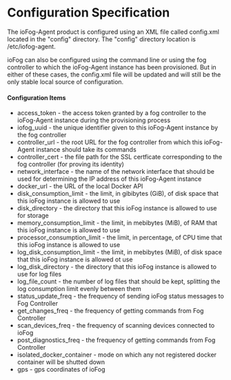 # Configuration Specification

The ioFog-Agent product is configured using an XML file called config.xml located in the "config" directory. The "config" directory location is /etc/iofog-agent.

ioFog can also be configured using the command line or using the fog controller to which the ioFog-Agent instance has been provisioned. But in either of these cases, the config.xml file will be updated and will still be the only stable local source of configuration.

#### Configuration Items

* access_token - the access token granted by a fog controller to the ioFog-Agent instance during the provisioning process
* iofog_uuid - the unique identifier given to this ioFog-Agent instance by the fog controller
* controller_url - the root URL for the fog controller from which this ioFog-Agent instance should take its commands
* controller_cert - the file path for the SSL certficate corresponding to the fog controller (for proving its identity)
* network_interface - the name of the network interface that should be used for determining the IP address of this ioFog-Agent instance
* docker_url - the URL of the local Docker API
* disk_consumption_limit - the limit, in gibibytes (GiB), of disk space that this ioFog instance is allowed to use
* disk_directory - the directory that this ioFog instance is allowed to use for storage
* memory_consumption_limit - the limit, in mebibytes (MiB), of RAM that this ioFog instance is allowed to use
* processor_consumption_limit - the limit, in percentage, of CPU time that this ioFog instance is allowed to use
* log_disk_consumption_limit - the limit, in mebibytes (MiB), of disk space that this ioFog instance is allowed ot use
* log_disk_directory - the directory that this ioFog instance is allowed to use for log files
* log_file_count - the number of log files that should be kept, splitting the log consumption limit evenly between them
* status_update_freq - the frequency of sending ioFog status messages to Fog Controller
* get_changes_freq - the frequency of getting commands from Fog Controller
* scan_devices_freq - the frequency of scanning devices connected to ioFog
* post_diagnostics_freq - the frequency of getting commands from Fog Controller
* isolated_docker_container - mode on which any not registered docker container will be shutted down
* gps - gps coordinates of ioFog
